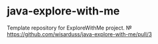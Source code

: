 # java-explore-with-me
Template repository for ExploreWithMe project.
№ https://github.com/wisarduss/java-explore-with-me/pull/3
